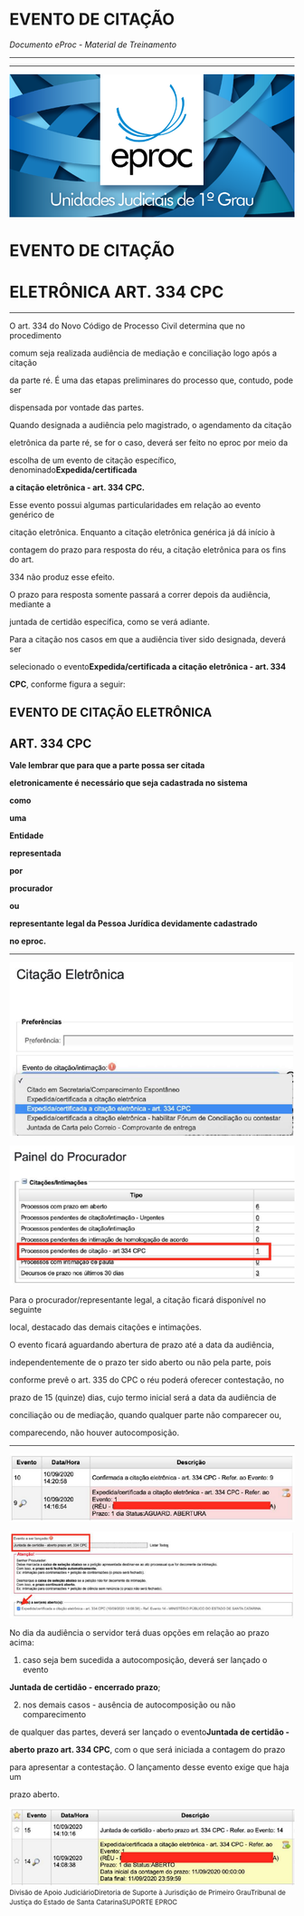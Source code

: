 # EVENTO DE CITAÇÃO

*Documento eProc - Material de Treinamento*

---

---

![Imagem Imagem_2238](../imgs/Imagem_2238.png)

# EVENTO DE CITAÇÃO

# ELETRÔNICA ART. 334 CPC


---

O art. 334 do Novo Código de Processo Civil determina que no procedimento

comum seja realizada audiência de mediação e conciliação logo após a citação

da parte ré. É uma das etapas preliminares do processo que, contudo, pode ser

dispensada por vontade das partes.

Quando designada a audiência pelo magistrado, o agendamento da citação

eletrônica da parte ré, se for o caso, deverá ser feito no eproc por meio da

escolha de um evento de citação específico, denominado**Expedida/certificada**

**a citação eletrônica - art. 334 CPC.**

Esse evento possui algumas particularidades em relação ao evento genérico de

citação eletrônica. Enquanto a citação eletrônica genérica já dá início à

contagem do prazo para resposta do réu, a citação eletrônica para os fins do art.

334 não produz esse efeito.

O prazo para resposta somente passará a correr depois da audiência, mediante a

juntada de certidão específica, como se verá adiante.

Para a citação nos casos em que a audiência tiver sido designada, deverá ser

selecionado o evento**Expedida/certificada a citação eletrônica - art. 334**

**CPC**, conforme figura a seguir:

## EVENTO DE CITAÇÃO ELETRÔNICA

## ART. 334 CPC

**Vale lembrar que para que a parte possa ser citada**

**eletronicamente é necessário que seja cadastrada no sistema**

**como**

**uma**

**Entidade**

**representada**

**por**

**procurador**

**ou**

**representante legal da Pessoa Jurídica devidamente cadastrado**

**no eproc.**


---

![Imagem Imagem_2280](../imgs/Imagem_2280.png)

![Imagem Imagem_2281](../imgs/Imagem_2281.png)

Para o procurador/representante legal, a citação ficará disponível no seguinte

local, destacado das demais citações e intimações.

O evento ficará aguardando abertura de prazo até a data da audiência,

independentemente de o prazo ter sido aberto ou não pela parte, pois

conforme prevê o art. 335 do CPC o réu poderá oferecer contestação, no

prazo de 15 (quinze) dias, cujo termo inicial será a data da audiência de

conciliação ou de mediação, quando qualquer parte não comparecer ou,

comparecendo, não houver autocomposição.


---

![Imagem Imagem_2282](../imgs/Imagem_2282.png)

![Imagem Imagem_2283](../imgs/Imagem_2283.png)

No dia da audiência o servidor terá duas opções em relação ao prazo acima:

1. caso seja bem sucedida a autocomposição, deverá ser lançado o evento

**Juntada de certidão - encerrado prazo**;

2. nos demais casos - ausência de autocomposição ou não comparecimento

de qualquer das partes, deverá ser lançado o evento**Juntada de certidão -**

**aberto prazo art. 334 CPC**, com o que será iniciada a contagem do prazo

para apresentar a contestação. O lançamento desse evento exige que haja um

prazo aberto.

![Imagem Imagem_2284](../imgs/Imagem_2284.png)
<small>Divisão de Apoio Judiciário</small><small>Diretoria de Suporte à Jurisdição de Primeiro Grau</small><small>Tribunal de Justiça do Estado de Santa Catarina</small><small>SUPORTE EPROC</small>
